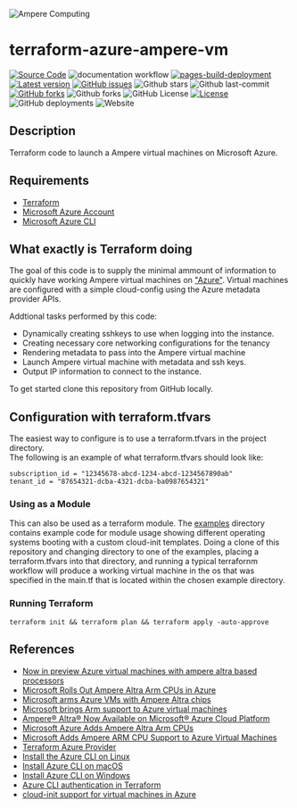 ![Ampere Computing](https://avatars2.githubusercontent.com/u/34519842?s=400&u=1d29afaac44f477cbb0226139ec83f73faefe154&v=4)

# terraform-azure-ampere-vm

[![Source Code](https://img.shields.io/badge/source-GitHub-blue.svg?style=flat)](https://github.com/AmpereComputing/terraform-azure-ampere-vm)
![documentation workflow](https://github.com/AmpereComputing/terraform-azure-ampere-vm/actions/workflows/documentation.yml/badge.svg?label=build&style=flat-square&branch=main)
[![pages-build-deployment](https://github.com/AmpereComputing/terraform-gcp-ampere-t2a/actions/workflows/pages/pages-build-deployment/badge.svg)](https://github.com/AmpereComputing/terraform-gcp-ampere-t2a/actions/workflows/pages/pages-build-deployment)
[![Latest version](https://img.shields.io/github/tag/AmpereComputing/terraform-azure-ampere-vm.svg?label=release&style=flat&maxAge=3600)](https://github.com/AmpereComputing/terraform-azure-ampere-vm/tags)
[![GitHub issues](https://img.shields.io/github/issues/AmpereComputing/terraform-azure-ampere-vm.svg)](https://github.com/AmpereComputing/terraform-azure-ampere-vm/issues)
![Github stars](https://badgen.net/github/stars/AmpereComputing/terraform-azure-ampere-vm?icon=github&label=stars)
![Github last-commit](https://img.shields.io/github/last-commit/AmpereComputing/terraform-azure-ampere-vm)
[![GitHub forks](https://img.shields.io/github/forks/AmpereComputing/terraform-azure-ampere-vm.svg)](https://github.com/AmpereComputing/terraform-azure-ampere-vm/network)
![Github forks](https://badgen.net/github/forks/AmpereComputing/terraform-azure-ampere-vm?icon=github&label=forks)
![GitHub License](https://img.shields.io/github/license/AmpereComputing/terraform-azure-ampere-vm)
[![License](https://img.shields.io/badge/License-Apache%202.0-blue.svg)](https://opensource.org/licenses/Apache-2.0)
![GitHub deployments](https://img.shields.io/github/deployments/AmpereComputing/terraform-azure-ampere-vm/github-pages)
![Website](https://img.shields.io/website?url=https%3A%2F%2Famperecomputing.github.io/terraform-azure-ampere-vm)

## Description

Terraform code to launch a Ampere virtual machines on Microsoft Azure.

## Requirements

 * [Terraform](https://www.terraform.io/downloads.html)
 * [Microsoft Azure Account](https://azure.microsoft.com/en-us/)
 * [Microsoft Azure CLI](https://registry.terraform.io/providers/hashicorp/azurerm/latest/docs/guides/azure_cli)

## What exactly is Terraform doing

The goal of this code is to supply the minimal ammount of information to quickly have working Ampere virtual machines on ["Azure"](https://azure.microsoft.com/en-us/).
Virtual machines are configured with a simple cloud-config using the Azure metadata provider APIs.

Addtional tasks performed by this code:

* Dynamically creating sshkeys to use when logging into the instance.
* Creating necessary core networking configurations for the tenancy
* Rendering metadata to pass into the Ampere virtual machine
* Launch Ampere virtual machine with metadata and ssh keys.
* Output IP information to connect to the instance.

To get started clone this repository from GitHub locally.

## Configuration with terraform.tfvars

The easiest way to configure is to use a terraform.tfvars in the project directory.  
The following is an example of what terraform.tfvars should look like:

```
subscription_id = "12345678-abcd-1234-abcd-1234567890ab"
tenant_id = "87654321-dcba-4321-dcba-ba0987654321"
```
### Using as a Module

This can also be used as a terraform module.   The [examples](examples) directory contains example code for module usage showing different operating systems booting with a custom cloud-init templates.   Doing a clone of this repository and changing directory to one of the examples, placing a terraform.tfvars into that directory, and running a typical terrafornm workflow will produce a working virtual machine in the os that was specified in the main.tf that is located within the chosen example directory.

### Running Terraform

```
terraform init && terraform plan && terraform apply -auto-approve
```

<!-- BEGIN_TF_DOCS -->
<!-- END_TF_DOCS -->

## References

* [Now in preview Azure virtual machines with ampere altra based processors](https://azure.microsoft.com/en-us/blog/now-in-preview-azure-virtual-machines-with-ampere-altra-armbased-processors)
* [Microsoft Rolls Out Ampere Altra Arm CPUs in Azure](https://www.hpcwire.com/2022/04/05/microsoft-rolls-out-ampere-altra-arm-cpus-in-azure/)
* [Microsoft arms Azure VMs with Ampere Altra chips](https://www.theregister.com/2022/04/05/microsoft_ampere_azure_vm/)
* [Microsoft brings Arm support to Azure virtual machines](https://www.zdnet.com/article/microsoft-brings-arm-support-to-azure-virtual-machines/)
* [Ampere® Altra® Now Available on Microsoft® Azure Cloud Platform](https://amperecomputing.com/blogs/2022-04-04/ampere-altra-now-available-on-microsoft-azure-cloud-platform.html)
* [Microsoft Azure Adds Ampere Altra Arm CPUs](https://www.servethehome.com/microsoft-azure-adds-ampere-altra-arm-cpus/)
* [Microsoft Adds Ampere ARM CPU Support to Azure Virtual Machines](https://petri.com/microsoft-adds-ampere-arm-cpu-support-to-azure-virtual-machines/)
* [Terraform Azure Provider](https://registry.terraform.io/providers/hashicorp/azurerm/latest/docs)
* [Install the Azure CLI on Linux](https://docs.microsoft.com/en-us/cli/azure/install-azure-cli-linux?pivots=apt)
* [Install Azure CLI on macOS](https://docs.microsoft.com/en-us/cli/azure/install-azure-cli-macos)
* [Install Azure CLI on Windows](https://docs.microsoft.com/en-us/cli/azure/install-azure-cli-windows)
* [Azure CLI authentication in Terraform](https://registry.terraform.io/providers/hashicorp/azurerm/latest/docs/guides/azure_cli)
* [cloud-init support for virtual machines in Azure](https://docs.microsoft.com/en-us/azure/virtual-machines/linux/using-cloud-init)
